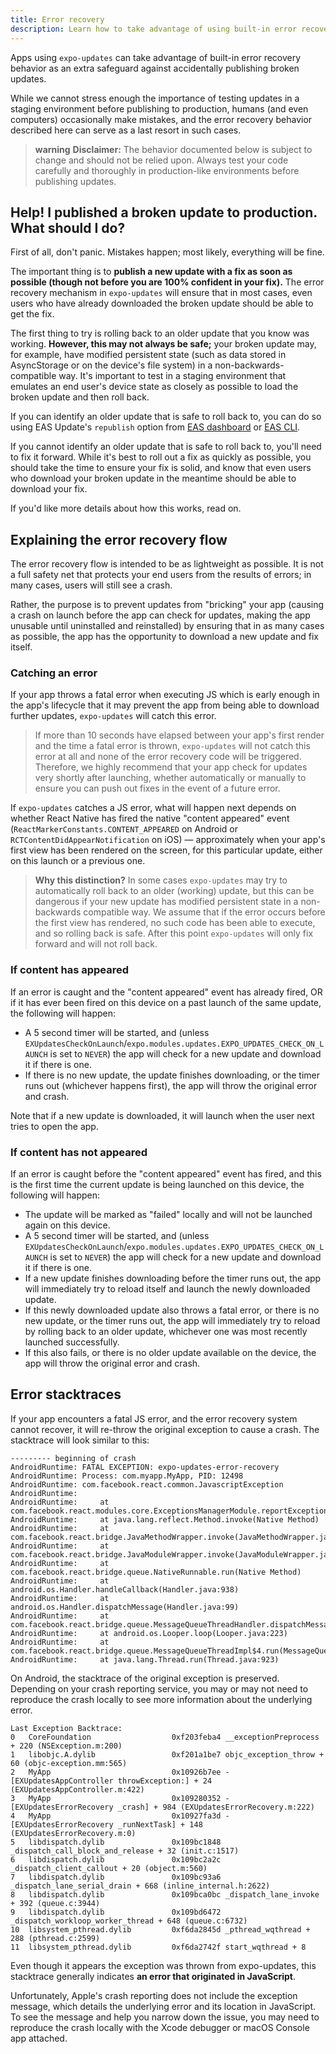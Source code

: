```yaml
---
title: Error recovery
description: Learn how to take advantage of using built-in error recovery when using expo-updates library.
---
```


Apps using `expo-updates` can take advantage of built-in error recovery behavior as an extra safeguard against accidentally publishing broken updates.

While we cannot stress enough the importance of testing updates in a staging environment before publishing to production, humans (and even computers) occasionally make mistakes, and the error recovery behavior described here can serve as a last resort in such cases.

> **warning** **Disclaimer:** The behavior documented below is subject to change and should not be relied upon. Always test your code carefully and thoroughly in production-like environments before publishing updates.

## Help! I published a broken update to production. What should I do?

First of all, don't panic. Mistakes happen; most likely, everything will be fine.

The important thing is to **publish a new update with a fix as soon as possible (though not before you are 100% confident in your fix).** The error recovery mechanism in `expo-updates` will ensure that in most cases, even users who have already downloaded the broken update should be able to get the fix.

The first thing to try is rolling back to an older update that you know was working. **However, this may not always be safe;** your broken update may, for example, have modified persistent state (such as data stored in AsyncStorage or on the device's file system) in a non-backwards-compatible way. It's important to test in a staging environment that emulates an end user's device state as closely as possible to load the broken update and then roll back.

If you can identify an older update that is safe to roll back to, you can do so using EAS Update's `republish` option from [EAS dashboard](https://expo.dev/accounts/[account]/projects/[project]/updates) or [EAS CLI](/eas-update/eas-cli/#republish-a-previous-update-within-a-branch).

If you cannot identify an older update that is safe to roll back to, you'll need to fix it forward. While it's best to roll out a fix as quickly as possible, you should take the time to ensure your fix is solid, and know that even users who download your broken update in the meantime should be able to download your fix.

If you'd like more details about how this works, read on.

## Explaining the error recovery flow

The error recovery flow is intended to be as lightweight as possible. It is not a full safety net that protects your end users from the results of errors; in many cases, users will still see a crash.

Rather, the purpose is to prevent updates from "bricking" your app (causing a crash on launch before the app can check for updates, making the app unusable until uninstalled and reinstalled) by ensuring that in as many cases as possible, the app has the opportunity to download a new update and fix itself.

### Catching an error

If your app throws a fatal error when executing JS which is early enough in the app's lifecycle that it may prevent the app from being able to download further updates, `expo-updates` will catch this error.

> If more than 10 seconds have elapsed between your app's first render and the time a fatal error is thrown, `expo-updates` will not catch this error at all and none of the error recovery code will be triggered. Therefore, we highly recommend that your app check for updates very shortly after launching, whether automatically or manually to ensure you can push out fixes in the event of a future error.

If `expo-updates` catches a JS error, what will happen next depends on whether React Native has fired the native "content appeared" event (`ReactMarkerConstants.CONTENT_APPEARED` on Android or `RCTContentDidAppearNotification` on iOS) &mdash; approximately when your app's first view has been rendered on the screen, for this particular update, either on this launch or a previous one.

> **Why this distinction?** In some cases `expo-updates` may try to automatically roll back to an older (working) update, but this can be dangerous if your new update has modified persistent state in a non-backwards compatible way. We assume that if the error occurs before the first view has rendered, no such code has been able to execute, and so rolling back is safe. After this point `expo-updates` will only fix forward and will not roll back.

### If content has appeared

If an error is caught and the "content appeared" event has already fired, OR if it has ever been fired on this device on a past launch of the same update, the following will happen:

- A 5 second timer will be started, and (unless `EXUpdatesCheckOnLaunch`/`expo.modules.updates.EXPO_UPDATES_CHECK_ON_LAUNCH` is set to `NEVER`) the app will check for a new update and download it if there is one.
- If there is no new update, the update finishes downloading, or the timer runs out (whichever happens first), the app will throw the original error and crash.

Note that if a new update is downloaded, it will launch when the user next tries to open the app.

### If content has not appeared

If an error is caught before the "content appeared" event has fired, and this is the first time the current update is being launched on this device, the following will happen:

- The update will be marked as "failed" locally and will not be launched again on this device.
- A 5 second timer will be started, and (unless `EXUpdatesCheckOnLaunch`/`expo.modules.updates.EXPO_UPDATES_CHECK_ON_LAUNCH` is set to `NEVER`) the app will check for a new update and download it if there is one.
- If a new update finishes downloading before the timer runs out, the app will immediately try to reload itself and launch the newly downloaded update.
- If this newly downloaded update also throws a fatal error, or there is no new update, or the timer runs out, the app will immediately try to reload by rolling back to an older update, whichever one was most recently launched successfully.
- If this also fails, or there is no older update available on the device, the app will throw the original error and crash.

## Error stacktraces

If your app encounters a fatal JS error, and the error recovery system cannot recover, it will re-throw the original exception to cause a crash. The stacktrace will look similar to this:

<Tab>

```text
--------- beginning of crash
AndroidRuntime: FATAL EXCEPTION: expo-updates-error-recovery
AndroidRuntime: Process: com.myapp.MyApp, PID: 12498
AndroidRuntime: com.facebook.react.common.JavascriptException
AndroidRuntime:
AndroidRuntime: 	at com.facebook.react.modules.core.ExceptionsManagerModule.reportException(ExceptionsManagerModule.java:72)
AndroidRuntime: 	at java.lang.reflect.Method.invoke(Native Method)
AndroidRuntime: 	at com.facebook.react.bridge.JavaMethodWrapper.invoke(JavaMethodWrapper.java:372)
AndroidRuntime: 	at com.facebook.react.bridge.JavaModuleWrapper.invoke(JavaModuleWrapper.java:188)
AndroidRuntime: 	at com.facebook.react.bridge.queue.NativeRunnable.run(Native Method)
AndroidRuntime: 	at android.os.Handler.handleCallback(Handler.java:938)
AndroidRuntime: 	at android.os.Handler.dispatchMessage(Handler.java:99)
AndroidRuntime: 	at com.facebook.react.bridge.queue.MessageQueueThreadHandler.dispatchMessage(MessageQueueThreadHandler.java:27)
AndroidRuntime: 	at android.os.Looper.loop(Looper.java:223)
AndroidRuntime: 	at com.facebook.react.bridge.queue.MessageQueueThreadImpl$4.run(MessageQueueThreadImpl.java:228)
AndroidRuntime: 	at java.lang.Thread.run(Thread.java:923)
```

On Android, the stacktrace of the original exception is preserved. Depending on your crash reporting service, you may or may not need to reproduce the crash locally to see more information about the underlying error.

</Tab>

<Tab>

```text
Last Exception Backtrace:
0   CoreFoundation                	0xf203feba4 __exceptionPreprocess + 220 (NSException.m:200)
1   libobjc.A.dylib               	0xf201a1be7 objc_exception_throw + 60 (objc-exception.mm:565)
2   MyApp                         	0x10926b7ee -[EXUpdatesAppController throwException:] + 24 (EXUpdatesAppController.m:422)
3   MyApp                         	0x109280352 -[EXUpdatesErrorRecovery _crash] + 984 (EXUpdatesErrorRecovery.m:222)
4   MyApp                         	0x10927fa3d -[EXUpdatesErrorRecovery _runNextTask] + 148 (EXUpdatesErrorRecovery.m:0)
5   libdispatch.dylib             	0x109bc1848 _dispatch_call_block_and_release + 32 (init.c:1517)
6   libdispatch.dylib             	0x109bc2a2c _dispatch_client_callout + 20 (object.m:560)
7   libdispatch.dylib             	0x109bc93a6 _dispatch_lane_serial_drain + 668 (inline_internal.h:2622)
8   libdispatch.dylib             	0x109bca0bc _dispatch_lane_invoke + 392 (queue.c:3944)
9   libdispatch.dylib             	0x109bd6472 _dispatch_workloop_worker_thread + 648 (queue.c:6732)
10  libsystem_pthread.dylib       	0xf6da2845d _pthread_wqthread + 288 (pthread.c:2599)
11  libsystem_pthread.dylib       	0xf6da2742f start_wqthread + 8
```

Even though it appears the exception was thrown from expo-updates, this stacktrace generally indicates **an error that originated in JavaScript**.

Unfortunately, Apple's crash reporting does not include the exception message, which details the underlying error and its location in JavaScript. To see the message and help you narrow down the issue, you may need to reproduce the crash locally with the Xcode debugger or macOS Console app attached.

</Tab>